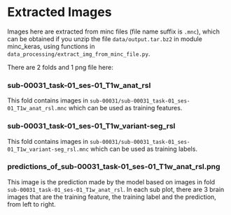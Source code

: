 # Extracted Images

Images here are extracted from minc files (file name suffix is `.mnc`), which can be obtained if you unzip the file `data/output.tar.bz2` in module minc_keras, using functions in `data_processing/extract_img_from_minc_file.py`.

There are 2 folds and 1 png file here: 

### sub-00031_task-01_ses-01_T1w_anat_rsl 
This fold contains images in `sub-00031/sub-00031_task-01_ses-01_T1w_anat_rsl.mnc` which can be used as training features.

### sub-00031_task-01_ses-01_T1w_variant-seg_rsl
This fold contains images in `sub-00031/sub-00031_task-01_ses-01_T1w_variant-seg_rsl.mnc` which can be used as training labels.

### predictions_of_sub-00031_task-01_ses-01_T1w_anat_rsl.png 
This image is the prediction made by the model based on images in fold `sub-00031_task-01_ses-01_T1w_anat_rsl`. In each sub plot, there are 3 brain images that are the training feature, the training label and the prediction, from left to right.